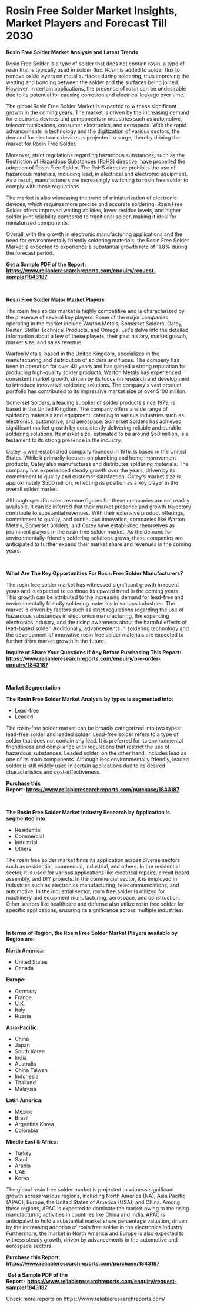<p><h1>Rosin Free Solder Market Insights, Market Players and Forecast Till 2030</h1></p><p><strong>Rosin Free Solder Market Analysis and Latest Trends</strong></p>
<p><p>Rosin Free Solder is a type of solder that does not contain rosin, a type of resin that is typically used in solder flux. Rosin is added to solder flux to remove oxide layers on metal surfaces during soldering, thus improving the wetting and bonding between the solder and the surfaces being joined. However, in certain applications, the presence of rosin can be undesirable due to its potential for causing corrosion and electrical leakage over time.</p><p>The global Rosin Free Solder Market is expected to witness significant growth in the coming years. The market is driven by the increasing demand for electronic devices and components in industries such as automotive, telecommunications, consumer electronics, and aerospace. With the rapid advancements in technology and the digitization of various sectors, the demand for electronic devices is projected to surge, thereby driving the market for Rosin Free Solder.</p><p>Moreover, strict regulations regarding hazardous substances, such as the Restriction of Hazardous Substances (RoHS) directive, have propelled the adoption of Rosin Free Solder. The RoHS directive prohibits the use of hazardous materials, including lead, in electrical and electronic equipment. As a result, manufacturers are increasingly switching to rosin free solder to comply with these regulations.</p><p>The market is also witnessing the trend of miniaturization of electronic devices, which requires more precise and accurate soldering. Rosin Free Solder offers improved wetting abilities, lower residue levels, and higher solder joint reliability compared to traditional solder, making it ideal for miniaturized components.</p><p>Overall, with the growth in electronic manufacturing applications and the need for environmentally friendly soldering materials, the Rosin Free Solder Market is expected to experience a substantial growth rate of 11.8% during the forecast period.</p></p>
<p><strong>Get a Sample PDF of the Report:&nbsp; <a href="https://www.reliableresearchreports.com/enquiry/request-sample/1843187">https://www.reliableresearchreports.com/enquiry/request-sample/1843187</a></strong></p>
<p>&nbsp;</p>
<p><strong>Rosin Free Solder Major Market Players</strong></p>
<p><p>The rosin free solder market is highly competitive and is characterized by the presence of several key players. Some of the major companies operating in the market include Warton Metals, Somerset Solders, Oatey, Kester, Stellar Technical Products, and Omega. Let's delve into the detailed information about a few of these players, their past history, market growth, market size, and sales revenue.</p><p>Warton Metals, based in the United Kingdom, specializes in the manufacturing and distribution of solders and fluxes. The company has been in operation for over 40 years and has gained a strong reputation for producing high-quality solder products. Warton Metals has experienced consistent market growth, driven by its focus on research and development to introduce innovative soldering solutions. The company's vast product portfolio has contributed to its impressive market size of over $100 million.</p><p>Somerset Solders, a leading supplier of solder products since 1979, is based in the United Kingdom. The company offers a wide range of soldering materials and equipment, catering to various industries such as electronics, automotive, and aerospace. Somerset Solders has achieved significant market growth by consistently delivering reliable and durable soldering solutions. Its market size, estimated to be around $50 million, is a testament to its strong presence in the industry.</p><p>Oatey, a well-established company founded in 1916, is based in the United States. While it primarily focuses on plumbing and home improvement products, Oatey also manufactures and distributes soldering materials. The company has experienced steady growth over the years, driven by its commitment to quality and customer satisfaction. Oatey's market size is approximately $500 million, reflecting its position as a key player in the overall solder market.</p><p>Although specific sales revenue figures for these companies are not readily available, it can be inferred that their market presence and growth trajectory contribute to substantial revenues. With their extensive product offerings, commitment to quality, and continuous innovation, companies like Warton Metals, Somerset Solders, and Oatey have established themselves as prominent players in the rosin free solder market. As the demand for environmentally-friendly soldering solutions grows, these companies are anticipated to further expand their market share and revenues in the coming years.</p></p>
<p>&nbsp;</p>
<p><strong>What Are The Key Opportunities For Rosin Free Solder Manufacturers?</strong></p>
<p><p>The rosin free solder market has witnessed significant growth in recent years and is expected to continue its upward trend in the coming years. This growth can be attributed to the increasing demand for lead-free and environmentally friendly soldering materials in various industries. The market is driven by factors such as strict regulations regarding the use of hazardous substances in electronics manufacturing, the expanding electronics industry, and the rising awareness about the harmful effects of lead-based solder. Additionally, advancements in soldering technology and the development of innovative rosin free solder materials are expected to further drive market growth in the future.</p></p>
<p><strong>Inquire or Share Your Questions If Any Before Purchasing This Report: <a href="https://www.reliableresearchreports.com/enquiry/pre-order-enquiry/1843187">https://www.reliableresearchreports.com/enquiry/pre-order-enquiry/1843187</a></strong></p>
<p>&nbsp;</p>
<p><strong>Market Segmentation</strong></p>
<p><strong>The Rosin Free Solder Market Analysis by types is segmented into:</strong></p>
<p><ul><li>Lead-free</li><li>Leaded</li></ul></p>
<p><p>The rosin-free solder market can be broadly categorized into two types: lead-free solder and leaded solder. Lead-free solder refers to a type of solder that does not contain any lead. It is preferred for its environmental friendliness and compliance with regulations that restrict the use of hazardous substances. Leaded solder, on the other hand, includes lead as one of its main components. Although less environmentally friendly, leaded solder is still widely used in certain applications due to its desired characteristics and cost-effectiveness.</p></p>
<p><strong>Purchase this Report:&nbsp;<a href="https://www.reliableresearchreports.com/purchase/1843187">https://www.reliableresearchreports.com/purchase/1843187</a></strong></p>
<p>&nbsp;</p>
<p><strong>The Rosin Free Solder Market Industry Research by Application is segmented into:</strong></p>
<p><ul><li>Residential</li><li>Commercial</li><li>Industrial</li><li>Others</li></ul></p>
<p><p>The rosin free solder market finds its application across diverse sectors such as residential, commercial, industrial, and others. In the residential sector, it is used for various applications like electrical repairs, circuit board assembly, and DIY projects. In the commercial sector, it is employed in industries such as electronics manufacturing, telecommunications, and automotive. In the industrial sector, rosin free solder is utilized for machinery and equipment manufacturing, aerospace, and construction. Other sectors like healthcare and defense also utilize rosin free solder for specific applications, ensuring its significance across multiple industries.</p></p>
<p>&nbsp;</p>
<p><strong>In terms of Region, the Rosin Free Solder Market Players available by Region are:</strong></p>
<p>
    <p> <strong> North America: </strong>
        <ul>
            <li>United States</li>
            <li>Canada</li>
        </ul>
        </p> 
    <p> <strong> Europe: </strong>
        <ul>
            <li>Germany</li>
            <li>France</li>
            <li>U.K.</li>
            <li>Italy</li>
            <li>Russia</li>
        </ul>
        </p> 
    <p> <strong> Asia-Pacific: </strong>
        <ul>
            <li>China</li>
            <li>Japan</li>
            <li>South Korea</li>
            <li>India</li>
            <li>Australia</li>
            <li>China Taiwan</li>
            <li>Indonesia</li>
            <li>Thailand</li>
            <li>Malaysia</li>
        </ul>
        </p> 
    <p> <strong> Latin America: </strong>
        <ul>
            <li>Mexico</li>
            <li>Brazil</li>
            <li>Argentina Korea</li>
            <li>Colombia</li>
        </ul>
        </p> 
    <p> <strong> Middle East & Africa: </strong>
        <ul>
            <li>Turkey</li>
            <li>Saudi</li>
            <li>Arabia</li>
            <li>UAE</li>
            <li>Korea</li>
        </ul>
    </p>
    </p>
<p><p>The global rosin free solder market is projected to witness significant growth across various regions, including North America (NA), Asia Pacific (APAC), Europe, the United States of America (USA), and China. Among these regions, APAC is expected to dominate the market owing to the rising manufacturing activities in countries like China and India. APAC is anticipated to hold a substantial market share percentage valuation, driven by the increasing adoption of rosin free solder in the electronics industry. Furthermore, the market in North America and Europe is also expected to witness steady growth, driven by advancements in the automotive and aerospace sectors.</p></p>
<p><strong>Purchase this Report: <a href="https://www.reliableresearchreports.com/purchase/1843187">https://www.reliableresearchreports.com/purchase/1843187</a></strong></p>
<p>&nbsp;<strong>Get a Sample PDF of the Report:&nbsp;&nbsp;<a href="https://www.reliableresearchreports.com/enquiry/request-sample/1843187">https://www.reliableresearchreports.com/enquiry/request-sample/1843187</a></strong></p>
<p><strong></strong></p>
<p>Check more reports on https://www.reliableresearchreports.com/</p>